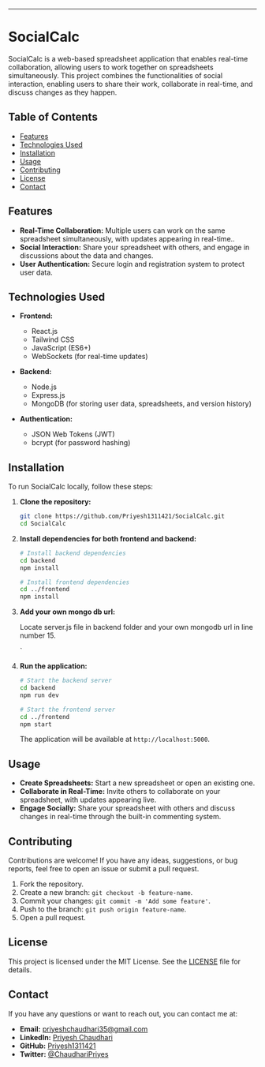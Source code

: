 ---

# SocialCalc

SocialCalc is a web-based spreadsheet application that enables real-time collaboration, allowing users to work together on spreadsheets simultaneously. This project combines the functionalities of social interaction, enabling users to share their work, collaborate in real-time, and discuss changes as they happen.

## Table of Contents

- [Features](#features)
- [Technologies Used](#technologies-used)
- [Installation](#installation)
- [Usage](#usage)
- [Contributing](#contributing)
- [License](#license)
- [Contact](#contact)

## Features

- **Real-Time Collaboration:** Multiple users can work on the same spreadsheet simultaneously, with updates appearing in real-time..
- **Social Interaction:** Share your spreadsheet with others, and engage in discussions about the data and changes.
- **User Authentication:** Secure login and registration system to protect user data.

## Technologies Used

- **Frontend:**
  - React.js
  - Tailwind CSS
  - JavaScript (ES6+)
  - WebSockets (for real-time updates)

- **Backend:**
  - Node.js
  - Express.js
  - MongoDB (for storing user data, spreadsheets, and version history)

- **Authentication:**
  - JSON Web Tokens (JWT)
  - bcrypt (for password hashing)

## Installation

To run SocialCalc locally, follow these steps:

1. **Clone the repository:**

   ```bash
   git clone https://github.com/Priyesh1311421/SocialCalc.git
   cd SocialCalc
   ```

2. **Install dependencies for both frontend and backend:**

   ```bash
   # Install backend dependencies
   cd backend
   npm install

   # Install frontend dependencies
   cd ../frontend
   npm install
   ```

3. **Add your own mongo db url:**

   Locate server.js file in backend folder and your own mongodb url in line number 15.
   

   `
5. **Run the application:**

   ```bash
   # Start the backend server
   cd backend
   npm run dev

   # Start the frontend server
   cd ../frontend
   npm start
   ```

   The application will be available at `http://localhost:5000`.

## Usage

- **Create Spreadsheets:** Start a new spreadsheet or open an existing one.
- **Collaborate in Real-Time:** Invite others to collaborate on your spreadsheet, with updates appearing live.
- **Engage Socially:** Share your spreadsheet with others and discuss changes in real-time through the built-in commenting system.

## Contributing

Contributions are welcome! If you have any ideas, suggestions, or bug reports, feel free to open an issue or submit a pull request.

1. Fork the repository.
2. Create a new branch: `git checkout -b feature-name`.
3. Commit your changes: `git commit -m 'Add some feature'`.
4. Push to the branch: `git push origin feature-name`.
5. Open a pull request.

## License

This project is licensed under the MIT License. See the [LICENSE](LICENSE) file for details.

## Contact

If you have any questions or want to reach out, you can contact me at:

- **Email:** priyeshchaudhari35@gmail.com
- **LinkedIn:** [Priyesh Chaudhari](https://www.linkedin.com/in/priyesh-chaudhari/)
- **GitHub:** [Priyesh1311421](https://github.com/Priyesh1311421)
- **Twitter:** [@ChaudhariPriyes](https://x.com/ChaudhariPriyes)
